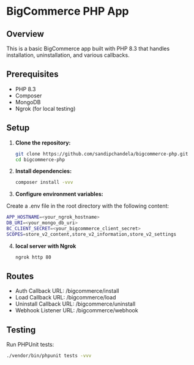# BigCommerce PHP App

## Overview

This is a basic BigCommerce app built with PHP 8.3 that handles installation, uninstallation, and various callbacks.

## Prerequisites

- PHP 8.3
- Composer
- MongoDB
- Ngrok (for local testing)

## Setup

1. **Clone the repository:**

   ```bash
   git clone https://github.com/sandipchandela/bigcommerce-php.git
   cd bigcommerce-php
   ```
   
2. **Install dependencies:**

   ```bash
   composer install -vvv
   ```
3. **Configure environment variables:**

Create a .env file in the root directory with the following content:
	
   ```bash
   APP_HOSTNAME=<your_ngrok_hostname>	
   DB_URI=<your_mongo_db_uri>	
   BC_CLIENT_SECRET=<your_bigcommerce_client_secret>	
   SCOPES=store_v2_content,store_v2_information,store_v2_settings
   ```

4. **local server with Ngrok**
   ```bash
   ngrok http 80
   ```
   
## Routes
- Auth Callback URL: /bigcommerce/install
- Load Callback URL: /bigcommerce/load
- Uninstall Callback URL: /bigcommerce/uninstall
- Webhook Listener URL: /bigcommerce/webhook

## Testing
Run PHPUnit tests:

   ```bash
   ./vendor/bin/phpunit tests -vvv
   ```
